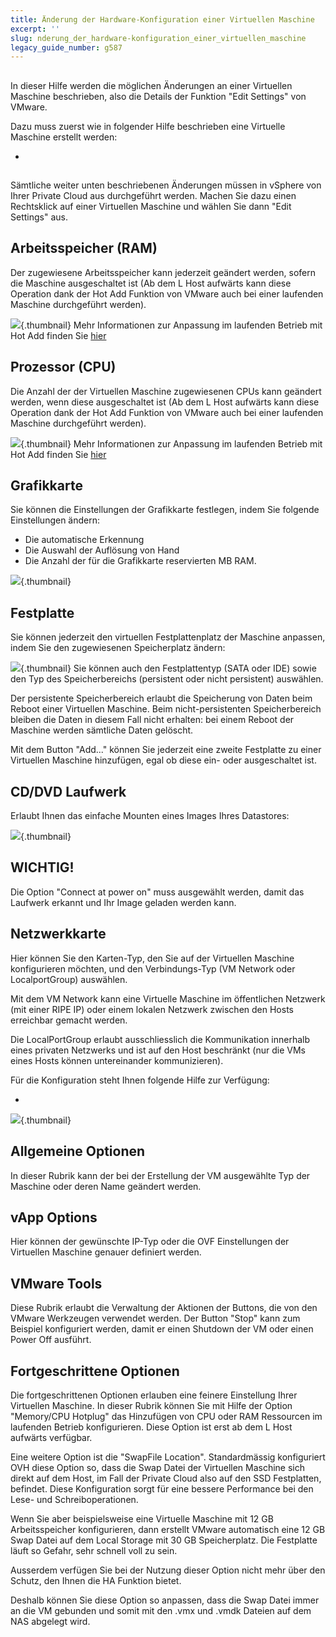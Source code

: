 ```yaml
---
title: Änderung der Hardware-Konfiguration einer Virtuellen Maschine
excerpt: ''
slug: nderung_der_hardware-konfiguration_einer_virtuellen_maschine
legacy_guide_number: g587
---
```



## 
In dieser Hilfe werden die möglichen Änderungen an einer Virtuellen Maschine beschrieben, also die Details der Funktion "Edit Settings" von VMware.

Dazu muss zuerst wie in folgender Hilfe beschrieben eine Virtuelle Maschine erstellt werden:


- []({legacy}607)




## 
Sämtliche weiter unten beschriebenen Änderungen müssen in vSphere von Ihrer Private Cloud aus durchgeführt werden. Machen Sie dazu einen Rechtsklick auf einer Virtuellen Maschine und wählen Sie dann "Edit Settings" aus.


## Arbeitsspeicher (RAM)
Der zugewiesene Arbeitsspeicher kann jederzeit geändert werden, sofern die Maschine ausgeschaltet ist (Ab dem L Host aufwärts kann diese Operation dank der Hot Add Funktion von VMware auch bei einer laufenden Maschine durchgeführt werden).

![](images/img_53.jpg){.thumbnail}
Mehr Informationen zur Anpassung im laufenden Betrieb mit Hot Add finden Sie [hier](#CONFIG_AND_ADVANCED_OPTIONS)


## Prozessor (CPU)
Die Anzahl der der Virtuellen Maschine zugewiesenen CPUs kann geändert werden, wenn diese ausgeschaltet ist (Ab dem L Host aufwärts kann diese Operation dank der Hot Add Funktion von VMware auch bei einer laufenden Maschine durchgeführt werden).

![](images/img_54.jpg){.thumbnail}
Mehr Informationen zur Anpassung im laufenden Betrieb mit Hot Add finden Sie [hier](#CONFIG_AND_ADVANCED_OPTIONS)


## Grafikkarte
Sie können die Einstellungen der Grafikkarte festlegen, indem Sie folgende Einstellungen ändern:

- Die automatische Erkennung
- Die Auswahl der Auflösung von Hand
- Die Anzahl der für die Grafikkarte reservierten MB RAM.



![](images/img_55.jpg){.thumbnail}


## Festplatte
Sie können jederzeit den virtuellen Festplattenplatz der Maschine anpassen, indem Sie den zugewiesenen Speicherplatz ändern:

![](images/img_56.jpg){.thumbnail}
Sie können auch den Festplattentyp (SATA oder IDE) sowie den Typ des Speicherbereichs (persistent oder nicht persistent) auswählen.

Der persistente Speicherbereich erlaubt die Speicherung von Daten beim Reboot einer Virtuellen Maschine.
Beim nicht-persistenten Speicherbereich bleiben die Daten in diesem Fall nicht erhalten: bei einem Reboot der Maschine werden sämtliche Daten gelöscht.

Mit dem Button "Add..." können Sie jederzeit eine zweite Festplatte zu einer Virtuellen Maschine hinzufügen, egal ob diese ein- oder ausgeschaltet ist.


## CD/DVD Laufwerk
Erlaubt Ihnen das einfache Mounten eines Images Ihres Datastores:

![](images/img_62.jpg){.thumbnail}

## WICHTIG!
Die Option "Connect at power on" muss ausgewählt werden, damit das Laufwerk erkannt und Ihr Image geladen werden kann.


## Netzwerkkarte
Hier können Sie den Karten-Typ, den Sie auf der Virtuellen Maschine konfigurieren möchten, und den Verbindungs-Typ (VM Network oder LocalportGroup) auswählen.

Mit dem VM Network kann eine Virtuelle Maschine im öffentlichen Netzwerk (mit einer RIPE IP) oder einem lokalen Netzwerk zwischen den Hosts erreichbar gemacht werden.

Die LocalPortGroup erlaubt ausschliesslich die Kommunikation innerhalb eines privaten Netzwerks und ist auf den Host beschränkt (nur die VMs eines Hosts können untereinander kommunizieren).

Für die Konfiguration steht Ihnen folgende Hilfe zur Verfügung:


- []({legacy}582)



![](images/img_63.jpg){.thumbnail}


## Allgemeine Optionen
In dieser Rubrik kann der bei der Erstellung der VM ausgewählte Typ der Maschine oder deren Name geändert werden.


## vApp Options
Hier können der gewünschte IP-Typ oder die OVF Einstellungen der Virtuellen Maschine genauer definiert werden.


## VMware Tools
Diese Rubrik erlaubt die Verwaltung der Aktionen der Buttons, die von den VMware Werkzeugen verwendet werden.
Der Button "Stop" kann zum Beispiel konfiguriert werden, damit er einen Shutdown der VM oder einen Power Off ausführt.


## Fortgeschrittene Optionen
Die fortgeschrittenen Optionen erlauben eine feinere Einstellung Ihrer Virtuellen Maschine. In dieser Rubrik können Sie mit Hilfe der Option "Memory/CPU Hotplug" das Hinzufügen von CPU oder RAM Ressourcen im laufenden Betrieb konfigurieren. Diese Option ist erst ab dem L Host aufwärts verfügbar.

Eine weitere Option ist die "SwapFile Location". Standardmässig konfiguriert OVH diese Option so, dass die Swap Datei der Virtuellen Maschine sich direkt auf dem Host, im Fall der Private Cloud also auf den SSD Festplatten, befindet. Diese Konfiguration sorgt für eine bessere Performance bei den Lese- und Schreiboperationen.

Wenn Sie aber beispielsweise eine Virtuelle Maschine mit 12 GB Arbeitsspeicher konfigurieren, dann erstellt VMware automatisch eine 12 GB Swap Datei auf dem Local Storage mit 30 GB Speicherplatz. Die Festplatte läuft so Gefahr, sehr schnell voll zu sein.

Ausserdem verfügen Sie bei der Nutzung dieser Option nicht mehr über den Schutz, den Ihnen die HA Funktion bietet.

Deshalb können Sie diese Option so anpassen, dass die Swap Datei immer an die VM gebunden und somit mit den .vmx und .vmdk Dateien auf dem NAS abgelegt wird.

